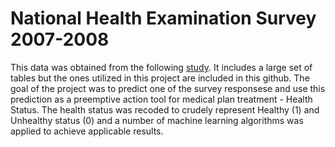 # National Health Examination Survey 2007-2008 

This data was obtained from the following [study](https://www.icpsr.umich.edu/web/ICPSR/studies/25505/datadocumentation). It includes a large set of tables but the ones utilized in this project are included in this github. 
The goal of the project was to predict one of the survey responsese and use this prediction as a preemptive action tool for medical plan treatment - Health Status. The health status was recoded to crudely represent Healthy (1) 
and Unhealthy status (0) and a number of machine learning algorithms was applied to achieve applicable results. 

